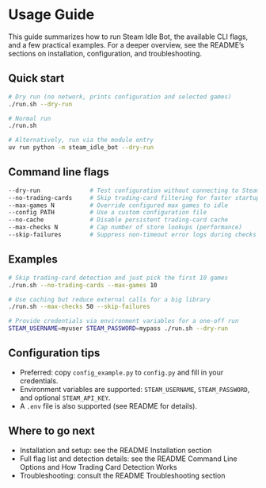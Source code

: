 # Usage Guide

This guide summarizes how to run Steam Idle Bot, the available CLI flags, and a few practical examples. For a deeper overview, see the README’s sections on installation, configuration, and troubleshooting.

## Quick start

```bash
# Dry run (no network, prints configuration and selected games)
./run.sh --dry-run

# Normal run
./run.sh

# Alternatively, run via the module entry
uv run python -m steam_idle_bot --dry-run
```

## Command line flags

```bash
--dry-run              # Test configuration without connecting to Steam
--no-trading-cards     # Skip trading-card filtering for faster startup
--max-games N          # Override configured max games to idle
--config PATH          # Use a custom configuration file
--no-cache             # Disable persistent trading-card cache
--max-checks N         # Cap number of store lookups (performance)
--skip-failures        # Suppress non-timeout error logs during checks
```

## Examples

```bash
# Skip trading-card detection and just pick the first 10 games
./run.sh --no-trading-cards --max-games 10

# Use caching but reduce external calls for a big library
./run.sh --max-checks 50 --skip-failures

# Provide credentials via environment variables for a one-off run
STEAM_USERNAME=myuser STEAM_PASSWORD=mypass ./run.sh --dry-run
```

## Configuration tips

- Preferred: copy `config_example.py` to `config.py` and fill in your credentials.
- Environment variables are supported: `STEAM_USERNAME`, `STEAM_PASSWORD`, and optional `STEAM_API_KEY`.
- A `.env` file is also supported (see README for details).

## Where to go next

- Installation and setup: see the README Installation section
- Full flag list and detection details: see the README Command Line Options and How Trading Card Detection Works
- Troubleshooting: consult the README Troubleshooting section

